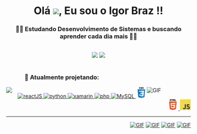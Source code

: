 <h1 align="center">Olá <img src="https://github.com/TheDudeThatCode/TheDudeThatCode/raw/master/Assets/Hi.gif" width="29px" style="max-width:100%;">, Eu sou o Igor Braz !!</h1>
<h3 align="center"> 👨‍💻 Estudando Desenvolvimento de Sistemas e buscando aprender cada dia mais 👨‍💻</h3>

<br>

<div align="center">
  <img height="160em" src="https://github-readme-stats.vercel.app/api?username=Igorcbraz&show_icons=true&theme=blueberry" style="max-width:100%;"> <img height="160em" src="https://github-readme-stats.vercel.app/api/top-langs/?username=Igorcbraz&layout=compact&theme=blueberry" style="max-width:100%;">
</div>

<br>

<h3 align="left">&nbsp&nbsp&nbsp&nbsp&nbsp&nbsp&nbsp&nbsp&nbsp&nbsp&nbsp&nbsp&nbsp🧠 Atualmente projetando:
</h3>
<a href="https://github.com/Igorcbraz/Buscafe">
  <img align="left" src="https://github-readme-stats.vercel.app/api/pin/?username=Igorcbraz&repo=Buscafe&theme=blueberry" />
</a>

<img alt="GIF" align="right" src="https://github.com/TheDudeThatCode/TheDudeThatCode/raw/master/Assets/gandalf_parrot.gif" width="120rem" style="max-width:100%;">

<p align="right"> 
  <a href="https://reactjs.org/" target="_blank"> <img src="https://cdn.worldvectorlogo.com/logos/react-2.svg" alt="reactJS" width="30" height="30"/> </a>
  <a href="https://www.python.org/" target="_blank"> <img src="https://cdn.worldvectorlogo.com/logos/python-5.svg" alt="python" width="30" height="30"/> </a>
  <a href="https://dotnet.microsoft.com/apps/xamarin" target="_blank"> <img src="https://cdn.worldvectorlogo.com/logos/xamarin.svg" alt="xamarin" width="30" height="30"/> </a>
   <a href="https://www.php.net/" target="_blank"> <img src="https://cdn.worldvectorlogo.com/logos/php-1.svg" alt="php" width="30" height="30"/> </a>
  <a href="https://www.mysql.com/" target="_blank"> <img src="https://cdn.worldvectorlogo.com/logos/mysql-6.svg" alt="MySQL" width="30" height="30"/> </a>
    <a href="https://www.w3schools.com/css/" target="_blank"> <img src="https://raw.githubusercontent.com/devicons/devicon/master/icons/css3/css3-original-wordmark.svg" alt="css3" width="30" height="30"/> </a>
  <a href="https://www.w3.org/html/" target="_blank"> <img src="https://raw.githubusercontent.com/devicons/devicon/master/icons/html5/html5-original-wordmark.svg" alt="html5" width="30" height="30"/> </a>
  <a href="https://developer.mozilla.org/en-US/docs/Web/JavaScript" target="_blank"> <img src="https://raw.githubusercontent.com/devicons/devicon/master/icons/javascript/javascript-original.svg" alt="javascript" width="30" height="30"/> </a>
 </p>

<hr>
<p align="right">
<a href="mailto:igorcbraz1@gmail.com" target="_blank"><img alt="GIF" src="https://img.shields.io/badge/Gmail-D14836?style=for-the-badge&logo=gmail&logoColor=white" height="20rem" style="max-width:100%;"></a>
<a href="https://www.instagram.com/igorcbraz/" target="_blank"><img alt="GIF" src="https://img.shields.io/badge/Instagram-E4405F?style=for-the-badge&logo=instagram&logoColor=white" height="20rem" style="max-width:100%;"></a>
<a href="https://www.linkedin.com/in/igor-costa-braz-2ab822208/" target="_blank"><img alt="GIF" src="https://img.shields.io/badge/LinkedIn-0077B5?style=for-the-badge&logo=linkedin&logoColor=white" height="20rem" style="max-width:100%;"></a>
<a href="https://www.behance.net/igorcbraz" target="_blank"><img alt="GIF" src="https://img.shields.io/badge/-Behance-blue?style=for-the-badge&logo=behance&logoColor=whit" height="20rem" style="max-width:100%;"></a> </p>

